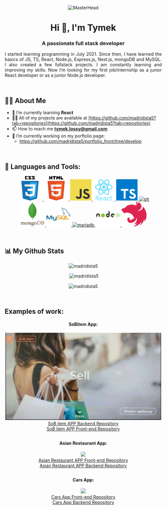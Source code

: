 <div align="center">

![MasterHead](https://lfsolutions.net/wp-content/uploads/2021/12/Full-Stack-Development-Featured-Image-LevelFive-Solutions.gif)

</div>

<h1 align="center">Hi 👋, I'm Tymek</h1>
<h3 align="center">A passionate full stack developer</h3>

<p align="justify">I started learning programming in July 2021. Since then, I have learned the basics of JS, TS, React, Node.js, Express.js, Nest.js, mongoDB and MySQL. I also created a few fullstack projects. I am constantly learning and improving my skills. Now I’m looking for my first job/internship as a junior React developer or as a junior Node.js developer.</p>

<br>

## 🙋‍♂️ About Me
- 🌱 I’m currently learning **React**
- 👨‍💻 All of my projects are available at [https://github.com/madridista5?tab=repositories](https://github.com/madridista5?tab=repositories)
- 📫 How to reach me **tymek.lossy@gmail.com**
- 🔭  I’m currently working on my porftolio page:
   - <a>https://github.com/madridista5/portfolio_front/tree/develop</a>

<br>

## 🚀 Languages and Tools:
<div align="center">

<a href="https://www.w3schools.com/css/" target="_blank" rel="noreferrer"> <img src="https://raw.githubusercontent.com/devicons/devicon/master/icons/css3/css3-original-wordmark.svg" alt="css3" width="80" height="80"/> </a> 
<a href="https://www.w3.org/html/" target="_blank" rel="noreferrer"> <img src="https://raw.githubusercontent.com/devicons/devicon/master/icons/html5/html5-original-wordmark.svg" alt="html5" width="80" height="80"/> </a>
<a href="https://developer.mozilla.org/en-US/docs/Web/JavaScript" target="_blank" rel="noreferrer"> <img src="https://raw.githubusercontent.com/devicons/devicon/master/icons/javascript/javascript-original.svg" alt="javascript" width="70" height="70"/> </a>
<a href="https://reactjs.org/" target="_blank" rel="noreferrer"> <img src="https://raw.githubusercontent.com/devicons/devicon/master/icons/react/react-original-wordmark.svg" alt="react" width="70" height="70"/> </a> 
<a href="https://www.typescriptlang.org/" target="_blank" rel="noreferrer"> <img src="https://raw.githubusercontent.com/devicons/devicon/master/icons/typescript/typescript-original.svg" alt="typescript" width="70" height="70"/> </a> 
<a href="https://git-scm.com/" target="_blank" rel="noreferrer"> <img src="https://www.vectorlogo.zone/logos/git-scm/git-scm-icon.svg" alt="git" width="70" height="70"/> </a>
<a href="https://www.mongodb.com/" target="_blank" rel="noreferrer"> <img src="https://raw.githubusercontent.com/devicons/devicon/master/icons/mongodb/mongodb-original-wordmark.svg" alt="mongodb" width="80" height="80"/> </a> 
<a href="https://www.mysql.com/" target="_blank" rel="noreferrer"> <img src="https://raw.githubusercontent.com/devicons/devicon/master/icons/mysql/mysql-original-wordmark.svg" alt="mysql" width="80" height="80"/> </a>
<a href="https://mariadb.org/" target="_blank" rel="noreferrer"> <img src="https://www.vectorlogo.zone/logos/mariadb/mariadb-icon.svg" alt="mariadb" width="80" height="80"/> </a> 
<a href="https://nodejs.org" target="_blank" rel="noreferrer"> <img src="https://raw.githubusercontent.com/devicons/devicon/master/icons/nodejs/nodejs-original-wordmark.svg" alt="nodejs" width="80" height="80"/> </a> 
<a href="https://nestjs.com/" target="_blank" rel="noreferrer"> <img src="https://raw.githubusercontent.com/devicons/devicon/master/icons/nestjs/nestjs-plain.svg" alt="nestjs" width="80" height="80"/> </a> 
</div>

<br>

## 📊 My Github Stats
<p align="center"><img align="center" src="https://github-readme-stats.vercel.app/api/top-langs?username=madridista5&show_icons=true&bg_color=ffffff&locale=en&layout=compact" alt="madridista5" /></p>

<p align="center">&nbsp;<img align="center" src="https://github-readme-stats.vercel.app/api?username=madridista5&show_icons=true&locale=en" alt="madridista5" /></p>

<p align="center"><img align="center" src="https://github-readme-streak-stats.herokuapp.com/?user=madridista5&" alt="madridista5" /></p>

<br>

## Examples of work:
<div align="center">
<h4>SoBitem App:</h4>
<a href="https://sobitem.tlossy.networkmanager.pl" target="_blank"><img src="https://raw.githubusercontent.com/madridista5/madridista5/main/1_0_GIF_0.GIF" width="500"/></a>
<br>
<a href="https://github.com/madridista5/sobitem_back" target="_blank">SoB item APP Backend Repository</a>
<br>
<a href="https://github.com/madridista5/sobitem_front" target="_blank">SoB item APP Front-end Repository</a>
</div>

<h2></h2>
<div align="center">
<h4>Asian Restaurant App:</h4>
<a href="https://asianfood.tlossy.networkmanager.pl" target="_blank"><img src="https://github.com/madridista5/madridista5/blob/main/asian_food.gif" width="500"/></a>
<br>
<a href="https://github.com/madridista5/Asian_Restaurant_front" target="_blank">Asian Restaurant APP Front-end Repository</a>
<br>
<a href="https://github.com/madridista5/Asian_Restaurant_back" target="_blank">Asian Restaurant APP Backend Repository</a>
</div>

<h2></h2>
<div align="center">
<h4>Cars App:</h4>
<a href="https://carsapp.tlossy.networkmanager.pl" target="_blank"><img src="https://github.com/madridista5/madridista5/blob/main/cars_app.gif" width="500"/></a>
<br>
<a href="https://github.com/madridista5/cars_app_front" target="_blank">Cars App Front-end Repository</a>
<br>
<a href="https://github.com/madridista5/cars_app_back" target="_blank">Cars App Backend Repository</a>
</div>
